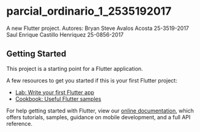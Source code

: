 # parcial_ordinario_1_2535192017

A new Flutter project.
Autores: 
Bryan Steve Avalos Acosta 25-3519-2017
Saul Enrique Castillo Henriquez 25-0856-2017


## Getting Started

This project is a starting point for a Flutter application.

A few resources to get you started if this is your first Flutter project:

- [Lab: Write your first Flutter app](https://flutter.dev/docs/get-started/codelab)
- [Cookbook: Useful Flutter samples](https://flutter.dev/docs/cookbook)

For help getting started with Flutter, view our
[online documentation](https://flutter.dev/docs), which offers tutorials,
samples, guidance on mobile development, and a full API reference.
